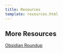 ```yaml
---
title: Resources
template: resources.html
---
```


## More Resources

[Obsidian Roundup](https://obsidianroundup.org)